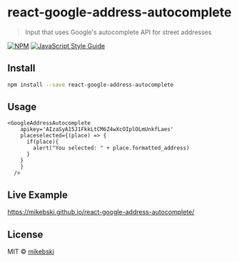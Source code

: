 # react-google-address-autocomplete

> Input that uses Google&#x27;s autocomplete API for street addresses

[![NPM](https://img.shields.io/npm/v/react-google-address-autocomplete.svg)](https://www.npmjs.com/package/react-google-address-autocomplete) [![JavaScript Style Guide](https://img.shields.io/badge/code_style-standard-brightgreen.svg)](https://standardjs.com)

## Install

```bash
npm install --save react-google-address-autocomplete
```

## Usage

```tsx
<GoogleAddressAutocomplete
    apikey='AIzaSyA15J1FkkLtCM6Z4wXcOIplOLmUnkfLaes'
    placeselected={(place) => {
      if(place){
        alert("You selected: " + place.formatted_address)
      }
    }
    }
  />
```

## Live Example

https://mikebski.github.io/react-google-address-autocomplete/

## License

MIT © [mikebski](https://github.com/mikebski)
